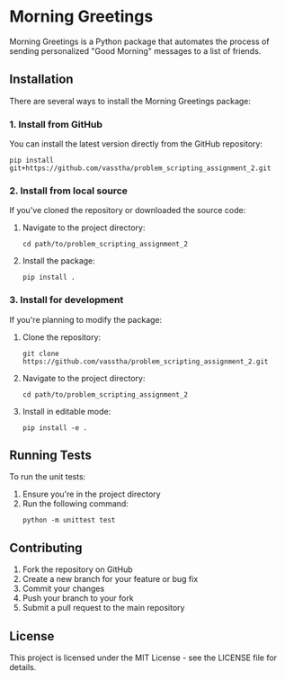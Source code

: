 # Morning Greetings

Morning Greetings is a Python package that automates the process of sending personalized "Good Morning" messages to a list of friends.

## Installation

There are several ways to install the Morning Greetings package:

### 1. Install from GitHub

You can install the latest version directly from the GitHub repository:

```
pip install git+https://github.com/vasstha/problem_scripting_assignment_2.git
```


### 2. Install from local source

If you've cloned the repository or downloaded the source code:

1. Navigate to the project directory:
   ```
   cd path/to/problem_scripting_assignment_2
   ```
2. Install the package:
   ```
   pip install .
   ```

### 3. Install for development

If you're planning to modify the package:

1. Clone the repository:
   ```
   git clone https://github.com/vasstha/problem_scripting_assignment_2.git
   ```
2. Navigate to the project directory:
   ```
   cd path/to/problem_scripting_assignment_2
   ```
3. Install in editable mode:
   ```
   pip install -e .
   ```


## Running Tests

To run the unit tests:

1. Ensure you're in the project directory
2. Run the following command:
   ```
   python -m unittest test
   ```

## Contributing

1. Fork the repository on GitHub
2. Create a new branch for your feature or bug fix
3. Commit your changes
4. Push your branch to your fork
5. Submit a pull request to the main repository

## License

This project is licensed under the MIT License - see the LICENSE file for details.
